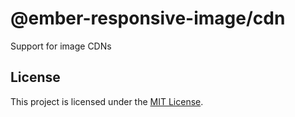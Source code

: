 # @ember-responsive-image/cdn

Support for image CDNs

## License

This project is licensed under the [MIT License](../../LICENSE.md).
